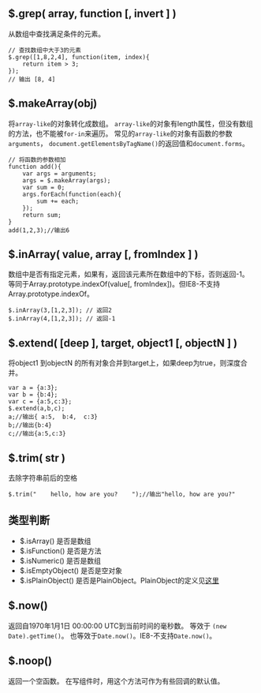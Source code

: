 ## $.grep( array, function [, invert ] )
从数组中查找满足条件的元素。
```
// 查找数组中大于3的元素
$.grep([1,8,2,4], function(item, index){
	return item > 3;
});
// 输出 [8, 4]
```

## $.makeArray(obj)
将`array-like`的对象转化成数组。
`array-like`的对象有length属性，但没有数组的方法，也不能被`for-in`来遍历。
常见的`array-like`的对象有函数的参数` arguments`， `document.getElementsByTagName()`的返回值和`document.forms`。
```
// 将函数的参数相加
function add(){
	var args = arguments;
	args = $.makeArray(args);
	var sum = 0;
	args.forEach(function(each){
		sum += each;
	});
	return sum;
}
add(1,2,3);//输出6
```
## $.inArray( value, array [, fromIndex ] )
数组中是否有指定元素，如果有，返回该元素所在数组中的下标，否则返回-1。
等同于Array.prototype.indexOf(value[, fromIndex])。但IE8-不支持Array.prototype.indexOf。

```
$.inArray(3,[1,2,3]); // 返回2
$.inArray(4,[1,2,3]); // 返回-1
```

## $.extend( [deep ], target, object1 [, objectN ] )
将object1 到objectN 的所有对象合并到target上，如果deep为true，则深度合并。
```
var a = {a:3};
var b = {b:4};
var c = {a:5,c:3};
$.extend(a,b,c);
a;//输出{ a:5,  b:4,  c:3}
b;//输出{b:4}
c;//输出{a:5,c:3}
```
## $.trim( str )
去除字符串前后的空格
```
$.trim("    hello, how are you?    ");//输出"hello, how are you?"
```
## 类型判断
* $.isArray() 是否是数组
* $.isFunction() 是否是方法
* $.isNumeric() 是否是数组
* $.isEmptyObject() 是否是空对象
* $.isPlainObject() 是否是PlainObject。PlainObject的定义见[这里](http://api.jquery.com/Types/#PlainObject)

## $.now()
返回自1970年1月1日 00:00:00 UTC到当前时间的毫秒数。
等效于 `(new Date).getTime()`。
也等效于`Date.now()`。IE8-不支持`Date.now()`。

## $.noop()
返回一个空函数。
在写组件时，用这个方法可作为有些回调的默认值。
